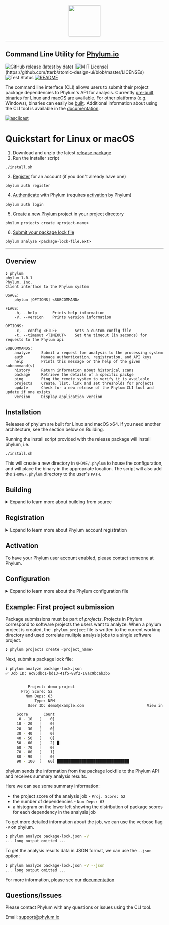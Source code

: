 <p align="center">
  <img height="100" src="https://phylum.io/logo/dark-bckg.svg">
</p>

---

## Command Line Utility for [Phylum.io](https://phylum.io) 
  
![GitHub release (latest by date)](https://img.shields.io/github/v/release/phylum-dev/cli)
[![MIT License](https://img.shields.io/apm/l/atomic-design-ui.svg?)](https://github.com/tterb/atomic-design-ui/blob/master/LICENSEs)
![Test Status](https://github.com/phylum-dev/cli/actions/workflows/test.yml/badge.svg?branch=master)
[![README](https://img.shields.io/badge/docs-README-yellowgreen)](https://docs.phylum.io/docs/welcome)

The command line interface (CLI) allows users to submit their project package dependencies to Phylum's API for analysis. Currently [pre-built binaries](https://github.com/phylum-dev/cli/releases) for Linux and macOS are available. For other platforms (e.g. Windows), binaries can easily be [built](https://github.com/phylum-dev/cli#building). Additional information about using the CLI tool is available in the [documentation](https://docs.phylum.io/docs/welcome).

[![asciicast](https://asciinema.org/a/431262.svg)](https://asciinema.org/a/431262)

# Quickstart for Linux or macOS
1. Download and unzip the latest [release package](https://github.com/phylum-dev/cli/releases/latest/download/phylum-cli-release.zip)
2. Run the installer script
```
./install.sh
```
3. [Register](https://docs.phylum.io/docs/authentication) for an account (if you don't already have one)
```
phylum auth register
```
4. [Authenticate](https://docs.phylum.io/docs/authentication) with Phylum (requires [activation](https://github.com/phylum-dev/cli/tree/development#activation) by Phylum)
```
phylum auth login
```
5. [Create a new Phylum project](https://docs.phylum.io/docs/projects#creating-a-new-project) in your project directory
```
phylum projects create <project-name>
```
6. [Submit your package lock file](https://docs.phylum.io/docs/analyzing-dependencies)
```
phylum analyze <package-lock-file.ext>
```
---

## Overview
```
❯ phylum
phylum 1.0.1
Phylum, Inc.
Client interface to the Phylum system

USAGE:
    phylum [OPTIONS] <SUBCOMMAND>

FLAGS:
    -h, --help       Prints help information
    -V, --version    Prints version information

OPTIONS:
    -c, --config <FILE>        Sets a custom config file
    -t, --timeout <TIMEOUT>    Set the timeout (in seconds) for requests to the Phylum api

SUBCOMMANDS:
    analyze     Submit a request for analysis to the processing system
    auth        Manage authentication, registration, and API keys
    help        Prints this message or the help of the given subcommand(s)
    history     Return information about historical scans
    package     Retrieve the details of a specific packge
    ping        Ping the remote system to verify it is available
    projects    Create, list, link and set thresholds for projects
    update      Check for a new release of the Phylum CLI tool and update if one exists
    version     Display application version
```

## Installation
Releases of phylum are built for Linux and macOS x64. If you need another architecture, see the section below on Building.

Running the install script provided with the release package will install phylum, i.e. 

```
./install.sh
```

This will create a new directory in `$HOME/.phylum` to house the configuration, and will place the binary in the appropriate location. The script will also add the `$HOME/.phylum` directory to the user's `PATH`.

## Building
<details>
  <summary>Expand to learn more about building from source</summary>
  
Phylum is written in Rust, so you'll need a recent Rust installation to build it (we tested with v1.58.0). [Install Rust](https://www.rust-lang.org/tools/install)
1. Clone repository
```sh
git clone https://github.com/phylum-dev/cli
```
2. Run build and install scripts in cli/lib
```sh
cd cli/lib
bash build.sh
bash install.sh
```
</details>

## Registration
<details>
  <summary>Expand to learn more about Phylum account registration</summary>

To register a user account, use the `auth register` subcommand to enter the user registration workflow where the Phylum tool will open a web browser to complete the process:
```
❯ phylum auth register

Please use browser window to complete login process
If browser window does not open, you can use the link below:
 <URL>
✅ Successfully registered a new account!
```
</details>

## Activation
To have your Phylum user account enabled, please contact someone at Phylum.
  
## Configuration
<details>
  <summary>Expand to learn more about the Phylum configuration file</summary>

Phylum uses a configuration file located at `$HOME/.phylum/settings.yaml`  
The `install.sh` script copies a default configuration file, but requires a token to communicate with the Phylum API. The `settings.yaml` file is automatically updated with the proper token value after a successful CLI login.  
The `offline_access` parameter in the `settings.yaml` file contains the API token. The following command can be used to retrieve your token value:  
```sh
grep "offline_access" $HOME/.phylum/settings.yaml | sed 's/  offline_access: //'
```
</details>

## Example: First project submission
Package submissions must be part of _projects_. Projects in Phylum correspond to software projects the users want to analyze. When a phylum project is created, the `.phylum_project` file is written to the current working directory and used correlate mulitple analysis jobs to a single software project.
```sh
❯ phylum projects create <project_name>
```
Next, submit a package lock file:
```sh
❯ phylum analyze package-lock.json
✅ Job ID: ec95dbc1-bd13-41f5-88f2-18ac9bcab3b6


          Project: demo-project                                            Label: uncategorized
       Proj Score: 52                                                       Date: 2021-07-23 15:30:42 UTC
         Num Deps: 63                                                     Job ID: ec95dbc1-bd13-41f5-88f2-18ac9bcab3b6
             Type: NPM                                                  Language: Javascript
          User ID: demo@example.com                            View in Phylum UI: https://app.phylum.io/ec95dbc1-bd13-41f5-88f2-18ac9bcab3b6

     Score       Count
      0 - 10   [    0]                                                                                  Project Score: 0.6
     10 - 20   [    0]                                                                        Malicious Code Risk MAL:   0
     20 - 30   [    0]                                                                         Vulnerability Risk VLN:   0
     30 - 40   [    0]                                                                           Engineering Risk ENG:   0
     40 - 50   [    0]                                                                                Author Risk AUT:   0
     50 - 60   [    2] █                                                                             License Risk LIC:   0
     60 - 70   [    0]
     70 - 80   [    1]
     80 - 90   [    0]
     90 - 100  [   60] ████████████████████████████████

```
phylum sends the information from the package lockfile to the Phylum API and receives summary analysis results.

Here we can see some summary information:
* the project score of the analysis job - `Proj. Score: 52`
* the number of dependencies - `Num Deps: 63`
* a histogram on the lower left showing the distribution of package scores for each dependency in the analysis job

To get more detailed information about the job, we can use the verbose flag `-V` on phylum.
```sh
❯ phylum analyze package-lock.json -V
... long output omitted ...
```

To get the analysis results data in JSON format, we can use the `--json` option:
```sh
❯ phylum analyze package-lock.json -V --json
... long output omitted ...
```

For more information, please see our [documentation](https://docs.phylum.io/docs)

## Questions/Issues

Please contact Phylum with any questions or issues using the CLI tool.

Email: <support@phylum.io>
